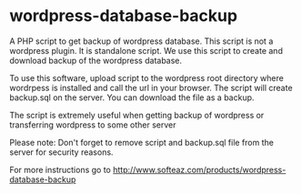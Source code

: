 # wordpress-database-backup

A PHP script to get backup of wordpress database. This script is not a wordpress plugin. It is standalone script. We use this script to create and download backup of the wordpress database.

To use this software, upload script to the wordpress root directory where wordrpess is installed and call the url in your browser. The script will create backup.sql on the server. You can download the file as a backup.

The script is extremely useful when getting backup of wordpress or transferring wordpress to some other server

Please note: Don't forget to remove script and backup.sql file from the server for security reasons.

For more instructions go to http://www.softeaz.com/products/wordpress-database-backup
